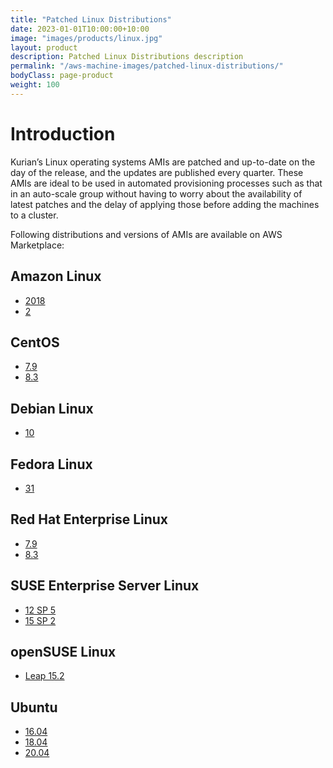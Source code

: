 ```yaml
---
title: "Patched Linux Distributions"
date: 2023-01-01T10:00:00+10:00
image: "images/products/linux.jpg"
layout: product
description: Patched Linux Distributions description
permalink: "/aws-machine-images/patched-linux-distributions/"
bodyClass: page-product
weight: 100
---
```


Introduction
============

Kurian’s Linux operating systems AMIs are patched and up-to-date on the day of the release, and the updates are published every quarter. These AMIs are ideal to be used in automated provisioning processes such as that in an auto-scale group without having to worry about the availability of latest patches and the delay of applying those before adding the machines to a cluster.

Following distributions and versions of AMIs are available on AWS Marketplace:

[](https://github.com/kurianinc/ami-pub/wiki/Patched-Linux-AMIs#amazon-linux)Amazon Linux
-----------------------------------------------------------------------------------------

*   [2018](https://aws.amazon.com/marketplace/pp/prodview-srsb6xdsvnxns?sr=0-1&ref_=beagle&applicationId=AWSMPContessa)
*   [2](https://aws.amazon.com/marketplace/pp/prodview-tgymxpljpewl2?sr=0-2&ref_=beagle&applicationId=AWSMPContessa)

[](https://github.com/kurianinc/ami-pub/wiki/Patched-Linux-AMIs#centos)CentOS
-----------------------------------------------------------------------------

*   [7.9](https://aws.amazon.com/marketplace/pp/prodview-4xryustlhju5e?sr=0-1&ref_=beagle&applicationId=AWSMPContessa)
*   [8.3](https://aws.amazon.com/marketplace/pp/prodview-rdidbrjujqx4m?sr=0-1&ref_=beagle&applicationId=AWSMPContessa)

[](https://github.com/kurianinc/ami-pub/wiki/Patched-Linux-AMIs#debian-linux)Debian Linux
-----------------------------------------------------------------------------------------

*   [10](https://aws.amazon.com/marketplace/pp/prodview-u45lix2mw53eg?sr=0-1&ref_=beagle&applicationId=AWSMPContessa)

[](https://github.com/kurianinc/ami-pub/wiki/Patched-Linux-AMIs#fedora-linux)Fedora Linux
-----------------------------------------------------------------------------------------

*   [31](https://aws.amazon.com/marketplace/pp/prodview-uyug4zqmdnwpu?sr=0-2&ref_=beagle&applicationId=AWSMPContessa)

[](https://github.com/kurianinc/ami-pub/wiki/Patched-Linux-AMIs#red-hat-enterprise-linux)Red Hat Enterprise Linux
-----------------------------------------------------------------------------------------------------------------

*   [7.9](https://aws.amazon.com/marketplace/pp/prodview-hotltl7qt4npk?sr=0-3&ref_=beagle&applicationId=AWSMPContessa)
*   [8.3](https://aws.amazon.com/marketplace/pp/prodview-kcjxi2j3lgomg?sr=0-2&ref_=beagle&applicationId=AWSMPContessa)

[](https://github.com/kurianinc/ami-pub/wiki/Patched-Linux-AMIs#suse-enterprise-server-linux)SUSE Enterprise Server Linux
-------------------------------------------------------------------------------------------------------------------------

*   [12 SP 5](https://aws.amazon.com/marketplace/pp/prodview-p57z7reoewgps?sr=0-1&ref_=beagle&applicationId=AWSMPContessa)
*   [15 SP 2](https://aws.amazon.com/marketplace/pp/prodview-iqlygkgkwy4dy?sr=0-1&ref_=beagle&applicationId=AWSMPContessa)

[](https://github.com/kurianinc/ami-pub/wiki/Patched-Linux-AMIs#opensuse-linux)openSUSE Linux
---------------------------------------------------------------------------------------------

*   [Leap 15.2](https://aws.amazon.com/marketplace/pp/B08TX2FMWR)

[](https://github.com/kurianinc/ami-pub/wiki/Patched-Linux-AMIs#ubuntu)Ubuntu
-----------------------------------------------------------------------------

*   [16.04](https://aws.amazon.com/marketplace/pp/prodview-yjp5cw5dgwm2c?sr=0-1&ref_=beagle&applicationId=AWSMPContessa)
*   [18.04](https://aws.amazon.com/marketplace/pp/prodview-w53f5vyjj6d3e?sr=0-1&ref_=beagle&applicationId=AWSMPContessa) ​​​​​
*   [20.04](https://aws.amazon.com/marketplace/pp/prodview-n7oqcazng7ase?sr=0-1&ref_=beagle&applicationId=AWSMPContessa)
